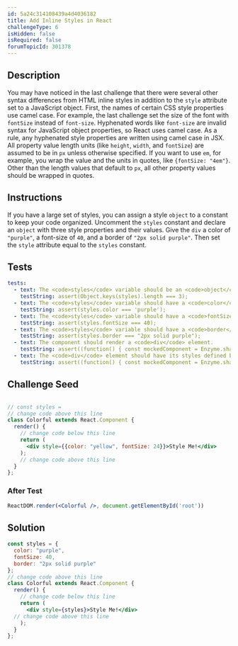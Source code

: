 ```yaml
---
id: 5a24c314108439a4d4036182
title: Add Inline Styles in React
challengeType: 6
isHidden: false
isRequired: false
forumTopicId: 301378
---
```


## Description
<section id='description'>
You may have noticed in the last challenge that there were several other syntax differences from HTML inline styles in addition to the <code>style</code> attribute set to a JavaScript object. First, the names of certain CSS style properties use camel case. For example, the last challenge set the size of the font with <code>fontSize</code> instead of <code>font-size</code>. Hyphenated words like <code>font-size</code> are invalid syntax for JavaScript object properties, so React uses camel case. As a rule, any hyphenated style properties are written using camel case in JSX.
All property value length units (like <code>height</code>, <code>width</code>, and <code>fontSize</code>) are assumed to be in <code>px</code> unless otherwise specified. If you want to use <code>em</code>, for example, you wrap the value and the units in quotes, like <code>{fontSize: "4em"}</code>. Other than the length values that default to <code>px</code>, all other property values should be wrapped in quotes.
</section>

## Instructions
<section id='instructions'>
If you have a large set of styles, you can assign a style <code>object</code> to a constant to keep your code organized. Uncomment the <code>styles</code> constant and declare an <code>object</code> with three style properties and their values. Give the <code>div</code> a color of <code>"purple"</code>, a font-size of <code>40</code>, and a border of <code>"2px solid purple"</code>. Then set the <code>style</code> attribute equal to the <code>styles</code> constant.
</section>

## Tests
<section id='tests'>

```yml
tests:
  - text: The <code>styles</code> variable should be an <code>object</code> with three properties.
    testString: assert(Object.keys(styles).length === 3);
  - text: The <code>styles</code> variable should have a <code>color</code> property set to a value of <code>purple</code>.
    testString: assert(styles.color === 'purple');
  - text: The <code>styles</code> variable should have a <code>fontSize</code> property set to a value of <code>40</code>.
    testString: assert(styles.fontSize === 40);
  - text: The <code>styles</code> variable should have a <code>border</code> property set to a value of <code>2px solid purple</code>.
    testString: assert(styles.border === "2px solid purple");
  - text: The component should render a <code>div</code> element.
    testString: assert((function() { const mockedComponent = Enzyme.shallow(React.createElement(Colorful)); return mockedComponent.type() === 'div'; })());
  - text: The <code>div</code> element should have its styles defined by the <code>styles</code> object.
    testString: assert((function() { const mockedComponent = Enzyme.shallow(React.createElement(Colorful)); return (mockedComponent.props().style.color === "purple" && mockedComponent.props().style.fontSize === 40 && mockedComponent.props().style.border === "2px solid purple"); })());

```

</section>

## Challenge Seed
<section id='challengeSeed'>

<div id='jsx-seed'>

```jsx

// const styles =
// change code above this line
class Colorful extends React.Component {
  render() {
    // change code below this line
    return (
      <div style={{color: "yellow", fontSize: 24}}>Style Me!</div>
    );
    // change code above this line
  }
};

```

</div>


### After Test
<div id='jsx-teardown'>

```jsx
ReactDOM.render(<Colorful />, document.getElementById('root'))
```

</div>

</section>

## Solution
<section id='solution'>


```jsx
const styles = {
  color: "purple",
  fontSize: 40,
  border: "2px solid purple"
};
// change code above this line
class Colorful extends React.Component {
  render() {
    // change code below this line
    return (
      <div style={styles}>Style Me!</div>
  // change code above this line
    );
  }
};

```

</section>
